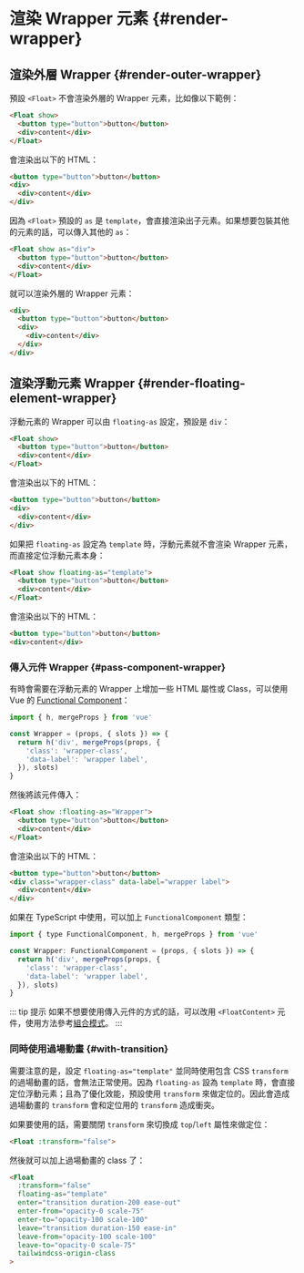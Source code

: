 # 渲染 Wrapper 元素 {#render-wrapper}

## 渲染外層 Wrapper {#render-outer-wrapper}

預設 `<Float>` 不會渲染外層的 Wrapper 元素，比如像以下範例：

```html
<Float show>
  <button type="button">button</button>
  <div>content</div>
</Float>
```

會渲染出以下的 HTML：

```html
<button type="button">button</button>
<div>
  <div>content</div>
</div>
```

因為 `<Float>` 預設的 `as` 是 `template`，會直接渲染出子元素。如果想要包裝其他的元素的話，可以傳入其他的 `as`：

```html {1}
<Float show as="div">
  <button type="button">button</button>
  <div>content</div>
</Float>
```

就可以渲染外層的 Wrapper 元素：

```html {1,6}
<div>
  <button type="button">button</button>
  <div>
    <div>content</div>
  </div>
</div>
```

## 渲染浮動元素 Wrapper {#render-floating-element-wrapper}

浮動元素的 Wrapper 可以由 `floating-as` 設定，預設是 `div`：

```html
<Float show>
  <button type="button">button</button>
  <div>content</div>
</Float>
```

會渲染出以下的 HTML：

```html {2,4}
<button type="button">button</button>
<div>
  <div>content</div>
</div>
```

如果把 `floating-as` 設定為 `template` 時，浮動元素就不會渲染 Wrapper 元素，而直接定位浮動元素本身：

```html {1}
<Float show floating-as="template">
  <button type="button">button</button>
  <div>content</div>
</Float>
```

會渲染出以下的 HTML：

```html
<button type="button">button</button>
<div>content</div>
```

### 傳入元件 Wrapper {#pass-component-wrapper}

有時會需要在浮動元素的 Wrapper 上增加一些 HTML 屬性或 Class，可以使用 Vue 的 [Functional Component](https://vuejs.org/guide/extras/render-function.html#functional-components)：

```js
import { h, mergeProps } from 'vue'

const Wrapper = (props, { slots }) => {
  return h('div', mergeProps(props, {
    'class': 'wrapper-class',
    'data-label': 'wrapper label',
  }), slots)
}
```

然後將該元件傳入：

```html {1}
<Float show :floating-as="Wrapper">
  <button type="button">button</button>
  <div>content</div>
</Float>
```

會渲染出以下的 HTML：

```html {2}
<button type="button">button</button>
<div class="wrapper-class" data-label="wrapper label">
  <div>content</div>
</div>
```

如果在 TypeScript 中使用，可以加上 `FunctionalComponent` 類型：

```js
import { type FunctionalComponent, h, mergeProps } from 'vue'

const Wrapper: FunctionalComponent = (props, { slots }) => {
  return h('div', mergeProps(props, {
    'class': 'wrapper-class',
    'data-label': 'wrapper label',
  }), slots)
}
```

::: tip 提示
如果不想要使用傳入元件的方式的話，可以改用 `<FloatContent>` 元件，使用方法參考[組合模式](composable-mode.md)。
:::

### 同時使用過場動畫 {#with-transition}

需要注意的是，設定 `floating-as="template"` 並同時使用包含 CSS `transform` 的過場動畫的話，會無法正常使用。因為 `floating-as` 設為 `template` 時，會直接定位浮動元素；且為了優化效能，預設使用 `transform` 來做定位的。因此會造成過場動畫的 `transform` 會和定位用的 `transform` 造成衝突。

如果要使用的話，需要關閉 `transform` 來切換成 `top`/`left` 屬性來做定位：

```html
<Float :transform="false">
```

然後就可以加上過場動畫的 class 了：

```html
<Float
  :transform="false"
  floating-as="template"
  enter="transition duration-200 ease-out"
  enter-from="opacity-0 scale-75"
  enter-to="opacity-100 scale-100"
  leave="transition duration-150 ease-in"
  leave-from="opacity-100 scale-100"
  leave-to="opacity-0 scale-75"
  tailwindcss-origin-class
>
```
